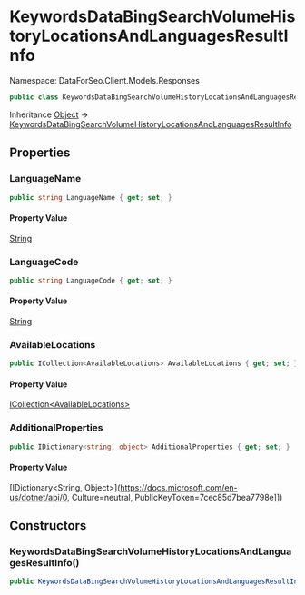 # KeywordsDataBingSearchVolumeHistoryLocationsAndLanguagesResultInfo

Namespace: DataForSeo.Client.Models.Responses

```csharp
public class KeywordsDataBingSearchVolumeHistoryLocationsAndLanguagesResultInfo
```

Inheritance [Object](https://docs.microsoft.com/en-us/dotnet/api/Object) → [KeywordsDataBingSearchVolumeHistoryLocationsAndLanguagesResultInfo](./KeywordsDataBingSearchVolumeHistoryLocationsAndLanguagesResultInfo.md)

## Properties

### **LanguageName**

```csharp
public string LanguageName { get; set; }
```

#### Property Value

[String](https://docs.microsoft.com/en-us/dotnet/api/String)<br>

### **LanguageCode**

```csharp
public string LanguageCode { get; set; }
```

#### Property Value

[String](https://docs.microsoft.com/en-us/dotnet/api/String)<br>

### **AvailableLocations**

```csharp
public ICollection<AvailableLocations> AvailableLocations { get; set; }
```

#### Property Value

[ICollection&lt;AvailableLocations&gt;](./AvailableLocations.md)<br>

### **AdditionalProperties**

```csharp
public IDictionary<string, object> AdditionalProperties { get; set; }
```

#### Property Value

[IDictionary&lt;String, Object&gt;](https://docs.microsoft.com/en-us/dotnet/api/0, Culture=neutral, PublicKeyToken=7cec85d7bea7798e]])<br>

## Constructors

### **KeywordsDataBingSearchVolumeHistoryLocationsAndLanguagesResultInfo()**

```csharp
public KeywordsDataBingSearchVolumeHistoryLocationsAndLanguagesResultInfo()
```

